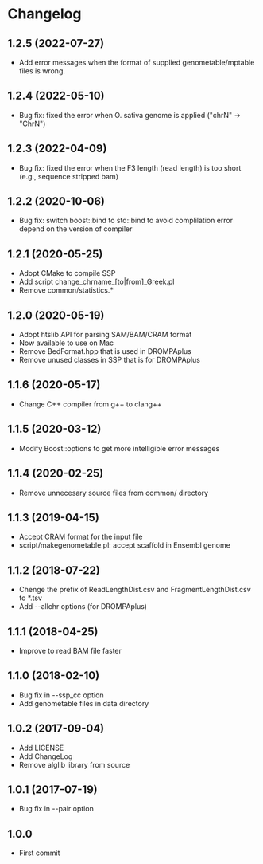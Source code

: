# Changelog

## 1.2.5 (2022-07-27)
- Add error messages when the format of supplied genometable/mptable files is wrong.

## 1.2.4 (2022-05-10)
- Bug fix: fixed the error when O. sativa genome is applied ("chrN" -> "ChrN")

## 1.2.3 (2022-04-09)
- Bug fix: fixed the error when the F3 length (read length) is too short (e.g., sequence stripped bam)

## 1.2.2 (2020-10-06)
- Bug fix: switch boost::bind to std::bind to avoid complilation error depend on the version of compiler

## 1.2.1 (2020-05-25)
- Adopt CMake to compile SSP
- Add script change_chrname_[to|from]_Greek.pl
- Remove common/statistics.*

## 1.2.0 (2020-05-19)
- Adopt htslib API for parsing SAM/BAM/CRAM format
- Now available to use on Mac
- Remove BedFormat.hpp that is used in DROMPAplus
- Remove unused classes in SSP that is for DROMPAplus

## 1.1.6 (2020-05-17)
- Change C++ compiler from g++ to clang++

## 1.1.5 (2020-03-12)
- Modify Boost::options to get more intelligible error messages

## 1.1.4 (2020-02-25)
- Remove unnecesary source files from common/ directory

## 1.1.3 (2019-04-15)
- Accept CRAM format for the input file
- script/makegenometable.pl: accept scaffold in Ensembl genome

## 1.1.2 (2018-07-22)
- Chenge the prefix of ReadLengthDist.csv and FragmentLengthDist.csv to *.tsv
- Add --allchr options (for DROMPAplus)

## 1.1.1 (2018-04-25)
- Improve to read BAM file faster

## 1.1.0 (2018-02-10)
- Bug fix in --ssp_cc option
- Add genometable files in data directory

## 1.0.2 (2017-09-04)
- Add LICENSE
- Add ChangeLog
- Remove alglib library from source

## 1.0.1 (2017-07-19)
- Bug fix in --pair option

## 1.0.0
- First commit
